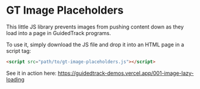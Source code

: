 # GT Image Placeholders

This little JS library prevents images from pushing content down as they load into a page in GuidedTrack programs.

To use it, simply download the JS file and drop it into an HTML page in a script tag:

```html
<script src="path/to/gt-image-placeholders.js"></script>
```

See it in action here: https://guidedtrack-demos.vercel.app/001-image-lazy-loading
